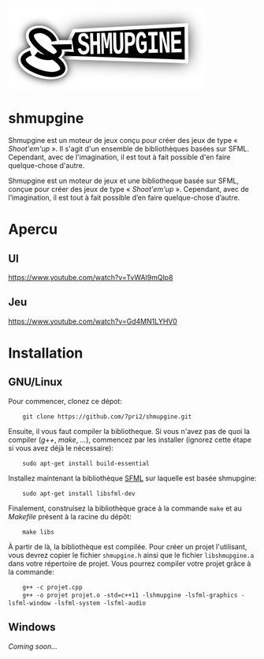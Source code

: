 ![shmupgine-logo](https://github.com/7pri2/shmupgine/blob/master/doc/shmupgine-logo.png)

# shmupgine

Shmupgine est un moteur de jeux conçu pour créer des jeux de type « *Shoot'em'up* ». Il s'agit d'un ensemble de bibliothèques basées sur SFML. Cependant, avec de l'imagination, il est tout à fait possible d'en faire quelque-chose d'autre.

Shmupgine est un moteur de jeux et une bibliotheque basée sur SFML, conçue pour créer des jeux de type « *Shoot'em'up* ». Cependant, avec de l’imagination, il est tout à fait possible d’en faire quelque-chose d’autre.

# Apercu

## UI
https://www.youtube.com/watch?v=TvWAI9mQlp8

## Jeu
https://www.youtube.com/watch?v=Gd4MN1LYHV0

# Installation

## GNU/Linux
Pour commencer, clonez ce dépot:

		git clone https://github.com/7pri2/shmupgine.git

Ensuite, il vous faut compiler la bibliotheque. Si vous n'avez pas de quoi la compiler (*g++*, *make*, *...*), commencez par les installer (ignorez cette étape si vous avez déjà le nécessaire):

		sudo apt-get install build-essential

Installez maintenant la bibliothèque [SFML](https://www.sfml-dev.org/) sur laquelle est basée shmupgine:

		sudo apt-get install libsfml-dev

Finalement, construisez la bibliothèque grace à la commande `make` et au *Makefile* présent à la racine du dépôt:

		make libs

À partir de là, la bibliothèque est compilée. Pour créer un projet l'utilisant, vous devrez copier le fichier `shmupgine.h` ainsi que le fichier `libshmupgine.a` dans votre répertoire de projet. Vous pourrez compiler votre projet grâce à la commande:

		g++ -c projet.cpp
		g++ -o projet projet.o -std=c++11 -lshmupgine -lsfml-graphics -lsfml-window -lsfml-system -lsfml-audio

## Windows

*Coming soon...*
